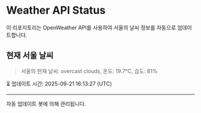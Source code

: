 
# Weather API Status

이 리포지토리는 OpenWeather API를 사용하여 서울의 날씨 정보를 자동으로 업데이트합니다.

## 현재 서울 날씨
> 서울의 현재 날씨: overcast clouds, 온도: 19.7°C, 습도: 81%

⏳ 업데이트 시간: 2025-09-21 16:13:27 (UTC)

---
자동 업데이트 봇에 의해 관리됩니다.
